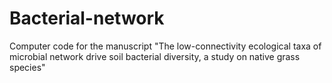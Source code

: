 # Bacterial-network
Computer code for the manuscript "The low-connectivity ecological taxa of microbial network drive soil bacterial diversity, a study on native grass species"

